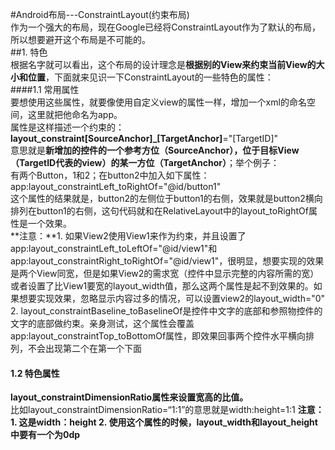 #Android布局---ConstraintLayout(约束布局)  
作为一个强大的布局，现在Google已经将ConstraintLayout作为了默认的布局，所以想要避开这个布局是不可能的。  
##1. 特色  
根据名字就可以看出，这个布局的设计理念是**根据别的View来约束当前View的大小和位置**，下面就来见识一下ConstraintLayout的一些特色的属性：  
####1.1 常用属性  
要想使用这些属性，就要像使用自定义view的属性一样，增加一个xml的命名空间，这里就把他命名为app。  
属性是这样描述一个约束的：  
**layout_constraint[SourceAnchor]_[TargetAnchor]**="[TargetID]"  
意思就是**新增加的控件的一个参考方位（SourceAnchor），位于目标View（TargetID代表的view）的某一方位（TargetAnchor）**；举个例子：  
有两个Button，1和2；在button2中加入如下属性：  
app:layout_constraintLeft_toRightOf="@id/button1"  
这个属性的结果就是，button2的左侧位于button1的右侧，效果就是button2横向排列在button1的右侧，这句代码就和在RelativeLayout中的layout_toRightOf属性是一个效果。  
**注意：**1. 如果View2使用View1来作为约束，并且设置了app:layout_constraintLeft_toLeftOf="@id/view1"和app:layout_constraintRight_toRightOf="@id/view1"，很明显，想要实现的效果是两个View同宽，但是如果View2的需求宽（控件中显示完整的内容所需的宽）或者设置了比View1要宽的layout_width值，那么这两个属性是起不到效果的。如果想要实现效果，忽略显示内容过多的情况，可以设置view2的layout_width="0"  
2. layout_constraintBaseline_toBaselineOf是控件中文字的底部和参照物控件的文字的底部做约束。亲身测试，这个属性会覆盖app:layout_constraintTop_toBottomOf属性，即效果回事两个控件水平横向排列，不会出现第二个在第一个下面  
#### 1.2 特色属性  
**layout_constraintDimensionRatio属性来设置宽高的比值。**  
比如layout_constraintDimensionRatio=“1:1”的意思就是width:height=1:1   **注意：1. 这是width：height 2. 使用这个属性的时候，layout_width和layout_height中要有一个为0dp**  
  